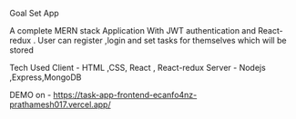 Goal Set App

A complete MERN stack Application With JWT authentication and React-redux . User can register ,login  and set tasks for themselves which will be stored

Tech Used
Client - HTML ,CSS, React , React-redux
Server - Nodejs ,Express,MongoDB

DEMO on - https://task-app-frontend-ecanfo4nz-prathamesh017.vercel.app/
